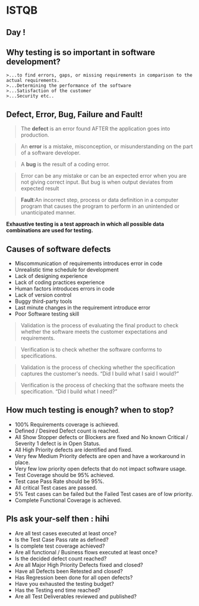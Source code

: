# ISTQB 

## Day !

##  Why testing is so important in software development?
    >...to find errors, gaps, or missing requirements in comparison to the actual requirements. 
    >...Determining the performance of the software
    >...Satisfaction of the customer
    >...Security etc..
    
## Defect, Error, Bug, Failure and Fault!
> The **defect** is an error found AFTER the application goes into production.

>An **error** is a mistake, misconception, or misunderstanding on the part of a software developer.

>A **bug** is the result of a coding error. 

>Error can be any mistake or can be an expected error when you are not giving correct input. But bug is when output deviates from expected result

> **Fault**:An incorrect step, process or data definition in a computer program that causes the program to perform in an unintended or unanticipated manner.

**Exhaustive testing is a test approach in which all possible data combinations are used for testing.**


## Causes of software defects ##
 
- Miscommunication of requirements introduces error in code
- Unrealistic time schedule for development
- Lack of designing experience
- Lack of coding practices experience
- Human factors introduces errors in code
- Lack of version control
- Buggy third-party tools
- Last minute changes in the requirement introduce error
- Poor Software testing skill

> Validation is the process of evaluating the final product to check whether the software meets the customer expectations and requirements.

> Verification is to check whether the software conforms to specifications.

> Validation is the process of checking whether the specification captures the customer's needs. “Did I build what I said I would?”

> Verification is the process of checking that the software meets the specification.  “Did I build what I need?”

## How much testing is enough? when to stop?

- 100% Requirements coverage is achieved.
- Defined / Desired Defect count is reached.
- All Show Stopper defects or Blockers are fixed and No known Critical / Severity 1 defect is in Open Status.
- All High Priority defects are identified and fixed.
- Very few Medium Priority defects are open and have a workaround in place.
- Very few low priority open defects that do not impact software usage.
- Test Coverage should be 95% achieved.
- Test case Pass Rate should be 95%. 
- All critical Test cases are passed.
- 5% Test cases can be failed but the Failed Test cases are of low priority.
- Complete Functional Coverage is achieved.

## Pls ask your-self then : hihi


-  Are all test cases executed at least once?
-  Is the Test Case Pass rate as defined?
-  Is complete test coverage achieved?
- Are all functional / Business flows executed at least once?
- Is the decided defect count reached?
-  Are all Major High Priority Defects fixed and closed?
- Have all Defects been Retested and closed?
- Has Regression been done for all open defects?
-  Have you exhausted the testing budget?
- Has the Testing end time reached?
-  Are all Test Deliverables reviewed and published?
